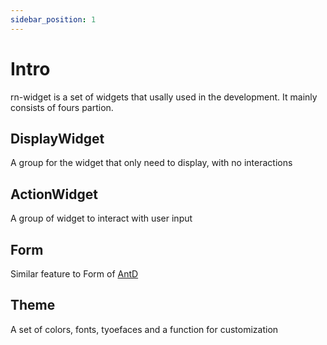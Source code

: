```yaml
---
sidebar_position: 1
---
```


# Intro

rn-widget is a set of widgets that usally used in the development. It mainly consists of fours partion.

## DisplayWidget

A group for the widget that only need to display, with no interactions

## ActionWidget

A group of widget to interact with user input

## Form

Similar feature to Form of [AntD](https://ant.design/components/overview/)

## Theme

A set of colors, fonts, tyoefaces and a function for customization
